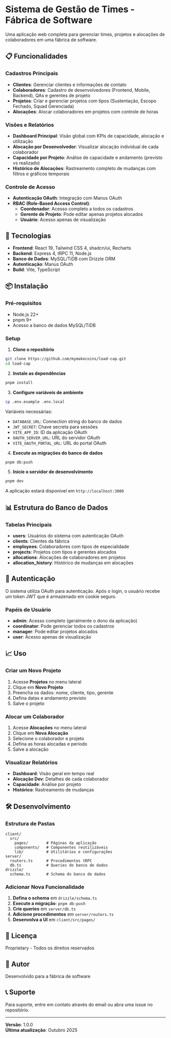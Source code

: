 # Sistema de Gestão de Times - Fábrica de Software

Uma aplicação web completa para gerenciar times, projetos e alocações de colaboradores em uma fábrica de software.

## 📋 Funcionalidades

### Cadastros Principais
- **Clientes**: Gerenciar clientes e informações de contato
- **Colaboradores**: Cadastro de desenvolvedores (Frontend, Mobile, Backend), QAs e gerentes de projeto
- **Projetos**: Criar e gerenciar projetos com tipos (Sustentação, Escopo Fechado, Squad Gerenciada)
- **Alocações**: Alocar colaboradores em projetos com controle de horas

### Visões e Relatórios
- **Dashboard Principal**: Visão global com KPIs de capacidade, alocação e utilização
- **Alocação por Desenvolvedor**: Visualizar alocação individual de cada colaborador
- **Capacidade por Projeto**: Análise de capacidade e andamento (previsto vs realizado)
- **Histórico de Alocações**: Rastreamento completo de mudanças com filtros e gráficos temporais

### Controle de Acesso
- **Autenticação OAuth**: Integração com Manus OAuth
- **RBAC (Role-Based Access Control)**:
  - **Coordenador**: Acesso completo a todos os cadastros
  - **Gerente de Projeto**: Pode editar apenas projetos alocados
  - **Usuário**: Acesso apenas de visualização

## 🚀 Tecnologias

- **Frontend**: React 19, Tailwind CSS 4, shadcn/ui, Recharts
- **Backend**: Express 4, tRPC 11, Node.js
- **Banco de Dados**: MySQL/TiDB com Drizzle ORM
- **Autenticação**: Manus OAuth
- **Build**: Vite, TypeScript

## 📦 Instalação

### Pré-requisitos
- Node.js 22+
- pnpm 9+
- Acesso a banco de dados MySQL/TiDB

### Setup

1. **Clone o repositório**
```bash
git clone https://github.com/mymakecoins/load-cap.git
cd load-cap
```

2. **Instale as dependências**
```bash
pnpm install
```

3. **Configure variáveis de ambiente**
```bash
cp .env.example .env.local
```

Variáveis necessárias:
- `DATABASE_URL`: Connection string do banco de dados
- `JWT_SECRET`: Chave secreta para sessões
- `VITE_APP_ID`: ID da aplicação OAuth
- `OAUTH_SERVER_URL`: URL do servidor OAuth
- `VITE_OAUTH_PORTAL_URL`: URL do portal OAuth

4. **Execute as migrações do banco de dados**
```bash
pnpm db:push
```

5. **Inicie o servidor de desenvolvimento**
```bash
pnpm dev
```

A aplicação estará disponível em `http://localhost:3000`

## 📊 Estrutura do Banco de Dados

### Tabelas Principais
- **users**: Usuários do sistema com autenticação OAuth
- **clients**: Clientes da fábrica
- **employees**: Colaboradores com tipos de especialidade
- **projects**: Projetos com tipos e gerentes alocados
- **allocations**: Alocações de colaboradores em projetos
- **allocation_history**: Histórico de mudanças em alocações

## 🔐 Autenticação

O sistema utiliza OAuth para autenticação. Após o login, o usuário recebe um token JWT que é armazenado em cookie seguro.

### Papéis de Usuário
- **admin**: Acesso completo (geralmente o dono da aplicação)
- **coordinator**: Pode gerenciar todos os cadastros
- **manager**: Pode editar projetos alocados
- **user**: Acesso apenas de visualização

## 📈 Uso

### Criar um Novo Projeto
1. Acesse **Projetos** no menu lateral
2. Clique em **Novo Projeto**
3. Preencha os dados: nome, cliente, tipo, gerente
4. Defina datas e andamento previsto
5. Salve o projeto

### Alocar um Colaborador
1. Acesse **Alocações** no menu lateral
2. Clique em **Nova Alocação**
3. Selecione o colaborador e projeto
4. Defina as horas alocadas e período
5. Salve a alocação

### Visualizar Relatórios
- **Dashboard**: Visão geral em tempo real
- **Alocação Dev**: Detalhes de cada colaborador
- **Capacidade**: Análise por projeto
- **Histórico**: Rastreamento de mudanças

## 🛠️ Desenvolvimento

### Estrutura de Pastas
```
client/
  src/
    pages/        # Páginas da aplicação
    components/   # Componentes reutilizáveis
    lib/          # Utilitários e configurações
server/
  routers.ts      # Procedimentos tRPC
  db.ts           # Queries do banco de dados
drizzle/
  schema.ts       # Schema do banco de dados
```

### Adicionar Nova Funcionalidade

1. **Defina o schema** em `drizzle/schema.ts`
2. **Execute a migração**: `pnpm db:push`
3. **Crie queries** em `server/db.ts`
4. **Adicione procedimentos** em `server/routers.ts`
5. **Desenvolva a UI** em `client/src/pages/`

## 📝 Licença

Proprietary - Todos os direitos reservados

## 👤 Autor

Desenvolvido para a fábrica de software

## 📞 Suporte

Para suporte, entre em contato através do email ou abra uma issue no repositório.

---

**Versão**: 1.0.0  
**Última atualização**: Outubro 2025

